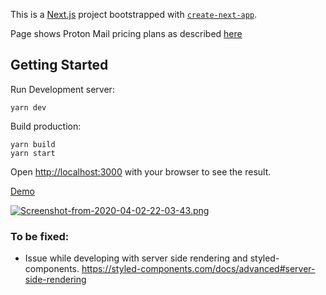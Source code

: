 This is a [Next.js](https://nextjs.org/) project bootstrapped with [`create-next-app`](https://github.com/zeit/next.js/tree/canary/packages/create-next-app).

Page shows Proton Mail pricing plans as described [here](https://gist.github.com/EpokK/e63cff02f3a96e5a3f321effa9967428)

## Getting Started

Run Development server:

```
yarn dev
```

Build production:
```
yarn build
yarn start

```

Open [http://localhost:3000](http://localhost:3000) with your browser to see the result.

[Demo](https://pm-pricing.bdrangova.now.sh/)

[![Screenshot-from-2020-04-02-22-03-43.png](https://i.postimg.cc/6516pNjk/Screenshot-from-2020-04-02-22-03-43.png)](https://postimg.cc/vcfw0Cdh)

### To be fixed: 

- Issue while developing with server side rendering and styled-components. https://styled-components.com/docs/advanced#server-side-rendering
